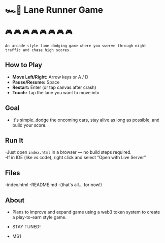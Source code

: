 # 🏎️💨 Lane Runner Game

 🎮 🎮 🎮 🎮 🎮 🎮 🎮 🎮
-----------------------------
`An arcade-style lane dodging game where you swerve through night traffic and chase high scores.`

## How to Play

- **Move Left/Right:** Arrow keys or A / D
- **Pause/Resume:** Space
- **Restart:** Enter (or tap canvas after crash)
- **Touch:** Tap the lane you want to move into

## Goal

- It's simple..dodge the oncoming cars, stay alive as long as possible, and build your score.

## Run It

-Just open `index.html` in a browser — no build steps required.  
-If in IDE (like vs code), right click and select "Open with Live Server"

## Files

-index.html
-README.md
-(that's all... for now!)

## About

- Plans to improve and expand game using a web3 token system to create a play-to-earn style game.
- STAY TUNED!

- MS1
